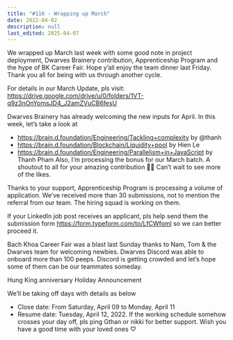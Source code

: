 ```yaml
---
title: "#116 - Wrapping up March"
date: 2022-04-02
description: null
last_edited: 2025-04-07
---
```


We wrapped up March last week with some good note in project deployment, Dwarves Brainery contribution, Apprenticeship Program and the hype of BK Career Fair. Hope y’all enjoy the team dinner last Friday. Thank you all for being with us through another cycle.

For details in our March Update, pls visit: <https://drive.google.com/drive/u/0/folders/1VT-q9z3nOnYomsJD4_J2amZVuCB6fesU>

Dwarves Brainery has already welcoming the new inputs for April. In this week, let’s take a look at

- <https://brain.d.foundation/Engineering/Tackling+complexity> by @thanh
- <https://brain.d.foundation/Blockchain/Liquidity+pool> by Hien Le
- <https://brain.d.foundation/Engineering/Parallelism+in+JavaScript> by Thanh Pham
  Also, I’m processing the bonus for our March batch. A shoutout to all for your amazing contribution 🤜🤛 Can’t wait to see more of the likes.

Thanks to your support, Apprenticeship Program is processing a volume of application. We’ve received more than 30 submissions, not to mention the referral from our team. The hiring squad is working on them.

If your LinkedIn job post receives an applicant, pls help send them the submission form <https://form.typeform.com/to/LfCWfoml> so we can better proceed it.

Bach Khoa Career Fair was a blast last Sunday thanks to Nam, Tom & the Dwarves team for welcoming newbies. Dwarves Discord was able to onboard more than 100 peeps. Discord is getting crowded and let’s hope some of them can be our teammates someday.

Hung King anniversary Holiday Announcement

We’ll be taking off days with details as below

- Close date: From Saturday, April 09 to Monday, April 11
- Resume date: Tuesday, April 12, 2022.
  If the working schedule somehow crosses your day off, pls ping Gthan or nikki for better support. Wish you have a good time with your loved ones ♡
